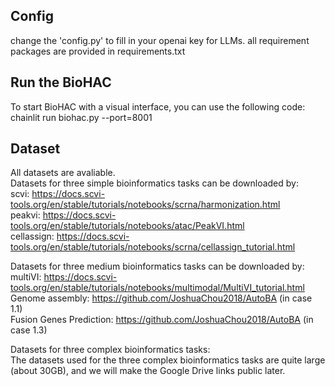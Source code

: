 ## Config
change the 'config.py' to fill in your openai key for LLMs.
all requirement packages are provided in requirements.txt

## Run the BioHAC
To start BioHAC with a visual interface, you can use the following code:
chainlit run biohac.py --port=8001

## Dataset
All datasets are avaliable.  
Datasets for three simple bioinformatics tasks can be downloaded by:  
scvi: https://docs.scvi-tools.org/en/stable/tutorials/notebooks/scrna/harmonization.html  
peakvi: https://docs.scvi-tools.org/en/stable/tutorials/notebooks/atac/PeakVI.html  
cellassign: https://docs.scvi-tools.org/en/stable/tutorials/notebooks/scrna/cellassign_tutorial.html  

Datasets for three medium bioinformatics tasks can be downloaded by:  
multiVI: https://docs.scvi-tools.org/en/stable/tutorials/notebooks/multimodal/MultiVI_tutorial.html  
Genome assembly: https://github.com/JoshuaChou2018/AutoBA  (in case 1.1)  
Fusion Genes Prediction: https://github.com/JoshuaChou2018/AutoBA (in case 1.3)  

Datasets for three complex bioinformatics tasks:  
The datasets used for the three complex bioinformatics tasks are quite large (about 30GB), and we will make the Google Drive links public later.